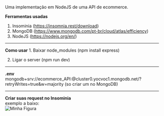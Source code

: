 Uma implementação em NodeJS de uma API de ecommerce.

<strong>Ferramentas usadas</strong>
1. Insominia (https://insomnia.rest/download)
2. MongoDB (https://www.mongodb.com/pt-br/cloud/atlas/efficiency)
3. NodeJS (https://nodejs.org/en/)
<hr>
<strong>Como usar</strong>
1. Baixar node_modules (npm install express)
 
2. Ligar o server (npm run dev)
<hr>
<strong>.env</strong>
<br>
mongodb+srv://ecommerce_API:<password>@cluster0.yocvoc1.mongodb.net/?retryWrites=true&w=majority (so criar um no MongoDB)
<hr>
<strong>Criar suas request no Insominia</strong>
<br>
exemplo a baixo:
<br>
  <img src="https://user-images.githubusercontent.com/66924117/204291642-218f5157-ea13-4263-acc3-2c2be43fcf29.png" alt="Minha Figura">


